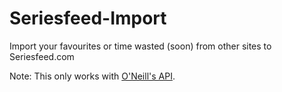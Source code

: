 # Seriesfeed-Import
Import your favourites or time wasted (soon) from other sites to Seriesfeed.com

Note: This only works with <a href="https://github.com/TomONeill/O-Neill-s-API">O'Neill's API</a>.